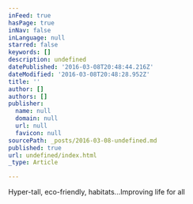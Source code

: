 ```yaml
---
inFeed: true
hasPage: true
inNav: false
inLanguage: null
starred: false
keywords: []
description: undefined
datePublished: '2016-03-08T20:48:44.216Z'
dateModified: '2016-03-08T20:48:28.952Z'
title: ''
author: []
authors: []
publisher:
  name: null
  domain: null
  url: null
  favicon: null
sourcePath: _posts/2016-03-08-undefined.md
published: true
url: undefined/index.html
_type: Article

---
```

Hyper-tall, eco-friendly, habitats...Improving life for all